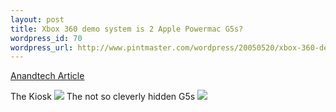 ```yaml
--- 
layout: post
title: Xbox 360 demo system is 2 Apple Powermac G5s?
wordpress_id: 70
wordpress_url: http://www.pintmaster.com/wordpress/20050520/xbox-360-demo-system-is-2-apple-powermac-g5s/
---
```

<a href="http://www.anandtech.com/tradeshows/showdoc.aspx?i=2420&p=5">Anandtech Article</a>

The Kiosk
<img src="http://images.anandtech.com/reviews/tradeshows/2005/E3/day1/xbox360/kioskwindow.jpg"/>
The not so cleverly hidden G5s
<img src="http://images.anandtech.com/reviews/tradeshows/2005/E3/day1/xbox360/G5s-3.jpg"/>

